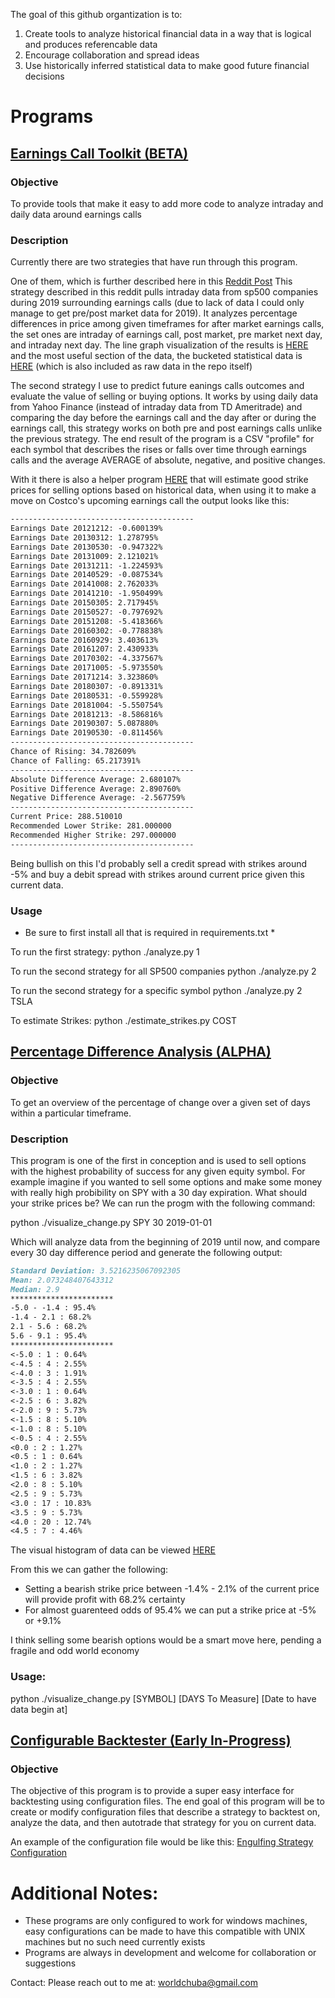 
The goal of this github organtization is to:
1. Create tools to analyze historical financial data in a way that is logical and produces referencable data  
2. Encourage collaboration and spread ideas
3. Use historically inferred statistical data to make good future financial decisions  

# Programs

## [Earnings Call Toolkit (BETA)](https://github.com/stoxrisk/EarningsCallToolkit)

### Objective 
To provide tools that make it easy to add more code to analyze intraday and daily data around earnings calls

### Description
Currently there are two strategies that have run through this program. 

One of them, which is further described here in this [Reddit Post](https://www.reddit.com/r/algotrading/comments/d57hbq/2019_earnings_call_percentage_change_analysis/)
This strategy described in this reddit pulls intraday data from sp500 companies during 2019 surrounding earnings calls (due to lack of data I could only manage to get pre/post market data for 2019). It analyzes percentage differences in price among given timeframes for after market earnings calls, the set ones are intraday of earnings call, post market, pre market next day, and intraday next day. The line graph visualization of the results is [HERE](https://raw.githubusercontent.com/stoxrisk/EarningsCallToolkit/master/line_graph_output.png)
and the most useful section of the data, the bucketed statistical data is [HERE](https://docs.google.com/spreadsheets/d/15W2TGEMyI30cGp9kIFp1qzh10FJr2HnNhz1tK0wJ_Ak/edit?usp=sharing) (which is also included as raw data in the repo itself)

The second strategy I use to predict future eanings calls outcomes and evaluate the value of selling or buying options. It works by using daily data from Yahoo Finance (instead of intraday data from TD Ameritrade) and comparing the day before the earnings call and the day after or during the earnings call, this strategy works on both pre and post earnings calls unlike the previous strategy. The end result of the program is a CSV "profile" for each symbol that describes the rises or falls over time through earnings calls and the average AVERAGE of absolute, negative, and positive changes.

With it there is also a helper program [HERE](https://github.com/stoxrisk/EarningsCallToolkit/blob/master/estimate_strikes.py) that will estimate good strike prices for selling options based on historical data, when using it to make a move on Costco's upcoming earnings call the output looks like this:

```markdown
-----------------------------------------
Earnings Date 20121212: -0.600139%
Earnings Date 20130312: 1.278795%
Earnings Date 20130530: -0.947322%
Earnings Date 20131009: 2.121021%
Earnings Date 20131211: -1.224593%
Earnings Date 20140529: -0.087534%
Earnings Date 20141008: 2.762033%
Earnings Date 20141210: -1.950499%
Earnings Date 20150305: 2.717945%
Earnings Date 20150527: -0.797692%
Earnings Date 20151208: -5.418366%
Earnings Date 20160302: -0.778838%
Earnings Date 20160929: 3.403613%
Earnings Date 20161207: 2.430933%
Earnings Date 20170302: -4.337567%
Earnings Date 20171005: -5.973550%
Earnings Date 20171214: 3.323860%
Earnings Date 20180307: -0.891331%
Earnings Date 20180531: -0.559928%
Earnings Date 20181004: -5.550754%
Earnings Date 20181213: -8.586816%
Earnings Date 20190307: 5.087880%
Earnings Date 20190530: -0.811456%
-----------------------------------------
Chance of Rising: 34.782609%
Chance of Falling: 65.217391%
-----------------------------------------
Absolute Difference Average: 2.680107%
Positive Difference Average: 2.890760%
Negative Difference Average: -2.567759%
-----------------------------------------
Current Price: 288.510010
Recommended Lower Strike: 281.000000
Recommended Higher Strike: 297.000000
-----------------------------------------
```
Being bullish on this I'd probably sell a credit spread with strikes around -5% and buy a debit spread with strikes around current price given this current data.

### Usage
* Be sure to first install all that is required in requirements.txt *

To run the first strategy:
python ./analyze.py 1

To run the second strategy for all SP500 companies
python ./analyze.py 2

To run the second strategy for a specific symbol
python ./analyze.py 2 TSLA

To estimate Strikes: 
python ./estimate_strikes.py COST

## [Percentage Difference Analysis (ALPHA)](https://github.com/stoxrisk/StockPriceDiffAnalysis)

### Objective 
To get an overview of the percentage of change over a given set of days within a particular timeframe.

### Description
This program is one of the first in conception and is used to sell options with the highest probability of success for any given equity symbol.
For example imagine if you wanted to sell some options and make some money with really high probibility on SPY with a 30 day expiration. What should your strike prices be? 
We can run the progm with the following command: 

python ./visualize_change.py SPY 30 2019-01-01

Which will analyze data from the beginning of 2019 until now, and compare every 30 day difference period and generate the following output:
```markdown
Standard Deviation: 3.5216235067092305
Mean: 2.073248407643312
Median: 2.9
***********************
-5.0 - -1.4 : 95.4%
-1.4 - 2.1 : 68.2%
2.1 - 5.6 : 68.2%
5.6 - 9.1 : 95.4%
***********************
<-5.0 : 1 : 0.64%
<-4.5 : 4 : 2.55%
<-4.0 : 3 : 1.91%
<-3.5 : 4 : 2.55%
<-3.0 : 1 : 0.64%
<-2.5 : 6 : 3.82%
<-2.0 : 9 : 5.73%
<-1.5 : 8 : 5.10%
<-1.0 : 8 : 5.10%
<-0.5 : 4 : 2.55%
<0.0 : 2 : 1.27%
<0.5 : 1 : 0.64%
<1.0 : 2 : 1.27%
<1.5 : 6 : 3.82%
<2.0 : 8 : 5.10%
<2.5 : 9 : 5.73%
<3.0 : 17 : 10.83%
<3.5 : 9 : 5.73%
<4.0 : 20 : 12.74%
<4.5 : 7 : 4.46%
```

The visual histogram of data can be viewed [HERE](https://raw.githubusercontent.com/stoxrisk/StockPriceDiffAnalysis/master/outputs/spy30-2019.png)

From this we can gather the following:
- Setting a bearish strike price between -1.4% - 2.1% of the current price will provide profit with 68.2% certainty
- For almost guarenteed odds of 95.4% we can put a strike price at -5% or +9.1%

I think selling some bearish options would be a smart move here, pending a fragile and odd world economy

### Usage:

python ./visualize_change.py [SYMBOL] [DAYS To Measure] [Date to have data begin at]

## [Configurable Backtester (Early In-Progress)](https://github.com/stoxrisk/Backtesting-Engine)

### Objective
The objective of this program is to provide a super easy interface for backtesting using configuration files. The end goal of this program will be to create or modify configuration files that describe a strategy to backtest on, analyze the data, and then autotrade that strategy for you on current data.

An example of the configuration file would be like this:
[Engulfing Strategy Configuration](https://github.com/stoxrisk/Backtesting-Engine/blob/master/configs/engulfing.txt)


# Additional Notes:

- These programs are only configured to work for windows machines, easy configurations can be made to have this compatible with UNIX machines but no such need currently exists
- Programs are always in development and welcome for collaboration or suggestions


Contact:
Please reach out to me at: worldchuba@gmail.com
